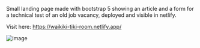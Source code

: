 Small landing page made with bootstrap 5 showing an article and a form for a technical test of an old job vacancy, deployed and visible in netlify.

Visit here: https://waikiki-tiki-room.netlify.app/

![image](https://github.com/user-attachments/assets/8cfc92b2-4dac-4cae-a164-cef4f4522001)
